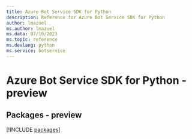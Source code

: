 ```yaml
---
title: Azure Bot Service SDK for Python
description: Reference for Azure Bot Service SDK for Python
author: lmazuel
ms.author: lmazuel
ms.data: 07/10/2023
ms.topic: reference
ms.devlang: python
ms.service: botservice
---
```

# Azure Bot Service SDK for Python - preview
## Packages - preview
[!INCLUDE [packages](bot-service-index.md)]